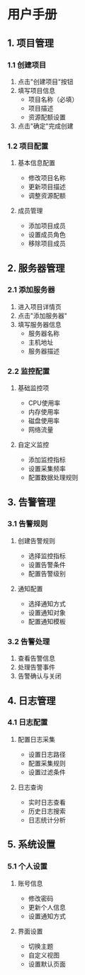 # 用户手册

## 1. 项目管理

### 1.1 创建项目
1. 点击"创建项目"按钮
2. 填写项目信息
   - 项目名称（必填）
   - 项目描述
   - 资源配额设置
3. 点击"确定"完成创建

### 1.2 项目配置
1. 基本信息配置
   - 修改项目名称
   - 更新项目描述
   - 调整资源配额

2. 成员管理
   - 添加项目成员
   - 设置成员角色
   - 移除项目成员

## 2. 服务器管理

### 2.1 添加服务器
1. 进入项目详情页
2. 点击"添加服务器"
3. 填写服务器信息
   - 服务器名称
   - 主机地址
   - 服务器描述

### 2.2 监控配置
1. 基础监控项
   - CPU使用率
   - 内存使用率
   - 磁盘使用率
   - 网络流量

2. 自定义监控
   - 添加监控指标
   - 设置采集频率
   - 配置数据处理规则

## 3. 告警管理

### 3.1 告警规则
1. 创建告警规则
   - 选择监控指标
   - 设置告警条件
   - 配置告警级别

2. 通知配置
   - 选择通知方式
   - 设置通知对象
   - 配置通知模板

### 3.2 告警处理
1. 查看告警信息
2. 处理告警事件
3. 告警确认与关闭

## 4. 日志管理

### 4.1 日志配置
1. 配置日志采集
   - 设置日志路径
   - 配置采集规则
   - 设置过滤条件

2. 日志查询
   - 实时日志查看
   - 历史日志搜索
   - 日志统计分析

## 5. 系统设置

### 5.1 个人设置
1. 账号信息
   - 修改密码
   - 更新个人信息
   - 设置通知方式

2. 界面设置
   - 切换主题
   - 自定义视图
   - 设置默认页面 